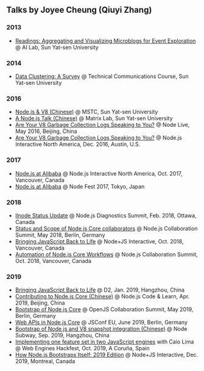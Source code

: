 ## Talks by Joyee Cheung (Qiuyi Zhang)

### 2013

* [Readings: Aggregating and Visualizing Microblogs for Event Exploration](sysu/readings_event_exploration.pdf) @ AI Lab, Sun Yat-sen University

### 2014

* [Data Clustering: A Survey](sysu/clustering_survey.pdf) @ Technical Communications Course, Sun Yat-sen University

### 2016

* [Node.js & V8 (Chinese)](sysu/node.js&v8_m$.pdf) @ MSTC, Sun Yat-sen University
* [A Node.js Talk (Chinese)](sysu/node.js_matrix.pdf) @ Matrix Lab, Sun Yat-sen University
* [Are Your V8 Garbage Collection Logs Speaking to You?](node_live_2016_beijing/are_your_v8_garbage_collection_logs_speaking_to_you.pdf) @ Node Live, May 2016, Beijing, China
* [Are Your V8 Garbage Collection Logs Speaking to You?](node_interactive_2016/are_your_v8_garbage_collection_logs_speaking_to_you_updated.pdf) @ Node.js Interactive North America, Dec. 2016, Austin, U.S.

### 2017

* [Node.js at Alibaba](node_interactive_2017/nodejs_at_alibaba.pdf) @ Node.js Interactive North America, Oct. 2017, Vancouver, Canada
* [Node.js at Alibaba](node_fest_2017/nodejs_at_alibaba_tokyo.pdf) @ Node Fest 2017, Tokyo, Japan

### 2018

* [llnode Status Update](node_diag_summit_201802/llnode_status_update.pdf) @ Node.js Diagnostics Summit, Feb. 2018, Ottawa, Canada
* [Status and Scope of Node.js Core collaborators](node_collab_summit_201805/core_collaboartors_status_and_scope.pdf) @ Node.js Collaboration Summit, May 2018, Berlin, Germany
* [Bringing JavaScript Back to Life](node_js_interactive_2018/bringing_javascript_back_to_life.pdf) @ Node+JS Interactive, Oct. 2018, Vancouver, Canada
* [Automation of Node.js Core Workflows](node_js_interactive_2018/automation_of_nodejs_workflows.pdf) @ Node.js Collaboration Summit, Oct. 2018, Vancouver, Canada

### 2019

* [Bringing JavaScript Back to Life](d2_2019/bringing_javascript_back_to_life.pdf) @ D2, Jan. 2019, Hangzhou, China
* [Contributing to Node.js Core (Chinese)](code_and_learn_2019_beijing/contributing-to-node-core.pdf) @ Node.js Code & Learn, Apr. 2019, Beijing, China
* [Bootstrap of Node.js Core](openjs_collab_summit_201905/bootstrap-of-node-core.pdf) @ OpenJS Collaboration Summit, May 2019, Berlin, Germany
* [Web APIs in Node.js Core](jsconfeu_201906/web-api-in-node-core.pdf) @ JSConf EU, June 2019, Berlin, Germany
* [Bootstrap of Node.js and V8 snapshot integration (Chinese)](node_subway_sep_2019/bootstrap-of-node-core-subway.pdf) @ Node Subway, Sep. 2019, Hangzhou, China
* [Implementing one feature set in two JavaScript engines](https://docs.google.com/presentation/d/1neFK53C05CtC0ERWa42bujrmPlYSxipIZww5AhUNKR8/edit?usp=sharing) with Caio Lima @ Web Engines Hackfest, Oct. 2019, A Coruña, Spain
* [How Node.js Bootstraps Itself: 2019 Edition](node_js_interactive_2019/how-node-js-bootstraps-itself-2019-edition.pdf) @ Node+JS Interactive, Dec. 2019, Montreal, Canada
